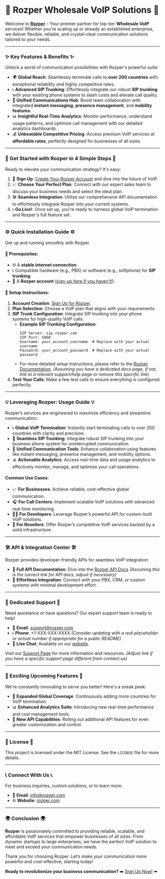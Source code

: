 # 🚀 Rozper Wholesale VoIP Solutions 🚀

Welcome to **[Rozper](https://www.rozper.com/)** – Your premier partner for top-tier **Wholesale VoIP** services! Whether you're scaling up or already an established enterprise, we deliver flexible, reliable, and crystal-clear communication solutions tailored to your needs.

---

### ✨ Key Features & Benefits ✨

Unlock a world of communication possibilities with Rozper's powerful suite:

-   🌍 **Global Reach**: Seamlessly terminate calls to **over 200 countries** with exceptional reliability and highly competitive rates.
-   📞 **Advanced SIP Trunking**: Effortlessly integrate our robust **SIP trunking** with your existing phone systems to slash costs and elevate call quality.
-   💬 **Unified Communications Hub**: Boost team collaboration with integrated **instant messaging**, **presence management**, and **mobility features**.
-   📊 **Insightful Real-Time Analytics**: Monitor performance, understand usage patterns, and optimize call management with our detailed analytics dashboards.
-   💰 **Unbeatable Competitive Pricing**: Access premium VoIP services at **affordable rates**, perfectly designed for businesses of all sizes.

---

### 🚀 Get Started with Rozper in 4 Simple Steps 🚀

Ready to elevate your communication strategy? It's easy:

1.  🔑 **Sign Up**: [Create Your Rozper Account](https://www.rozper.com/wholesale-voip) and dive into the future of VoIP.
2.  📈 **Choose Your Perfect Plan**: Connect with our expert sales team to discuss your business needs and select the ideal plan.
3.  🛠️ **Seamless Integration**: Utilize our comprehensive API documentation to effortlessly integrate Rozper into your current systems.
4.  📞 **Go Live!**: Once set up, you're ready to harness global VoIP termination and Rozper's full feature set.

---

### ⚙️ Quick Installation Guide ⚙️

Get up and running smoothly with Rozper.

#### 🔹 Prerequisites:
* 🌐 A **stable internet connection**.
* 📞 Compatible hardware (e.g., PBX) or software (e.g., softphone) for **SIP trunking**.
* 👤 A **Rozper account** ([sign-up here if you haven't!](https://www.rozper.com/wholesale-voip)).

#### 🔹 Setup Instructions:
1.  **Account Creation**: [Sign Up for Rozper](https://www.rozper.com/wholesale-voip).
2.  **Plan Selection**: Choose a VoIP plan that aligns with your requirements.
3.  **SIP Trunk Configuration**: Integrate SIP trunking into your phone systems for high-quality VoIP calls.
    * **Example SIP Trunking Configuration**:
        ```plaintext
        SIP Server: sip.rozper.com
        SIP Port: 5060
        Username: your_account_username  # Replace with your actual username
        Password: your_account_password  # Replace with your actual password
        ```
    * For more detailed setup instructions, please refer to the [Rozper Documentation](https://www.rozper.com/). *(Assuming you have a dedicated docs page, if not, link to a relevant support/help page or remove this specific link)*
4.  **Test Your Calls**: Make a few test calls to ensure everything is configured perfectly.

---

### 💡 Leveraging Rozper: Usage Guide 💡

Rozper’s services are engineered to maximize efficiency and streamline communication:

-   📞 **Global VoIP Termination**: Instantly start terminating calls to over 200 countries with clarity and precision.
-   📱 **Seamless SIP Trunking**: Integrate robust SIP trunking into your business phone system for uninterrupted communication.
-   📝 **Unified Communication Tools**: Enhance collaboration using features like instant messaging, presence management, and mobility options.
-   📊 **Actionable Analytics**: Access real-time data and usage analytics to effectively monitor, manage, and optimize your call operations.

#### Common Use Cases:
-   📈 **For Businesses**: Achieve reliable, cost-effective global communication.
-   🎧 **For Call Centers**: Implement scalable VoIP solutions with advanced real-time monitoring.
-   👨‍💻 **For Developers**: Leverage Rozper’s powerful API for custom-built VoIP solutions.
-   💼 **For Resellers**: Offer Rozper’s competitive VoIP services backed by a solid infrastructure.

---

### 🛠️ API & Integration Center 🛠️

Rozper provides developer-friendly APIs for seamless VoIP integration:

-   📜 **Full API Documentation**: Dive into the [Rozper API Docs](https://www.rozper.com/) *(Assuming this is the correct link for API docs, adjust if necessary)*
-   🔧 **Effortless Integration**: Connect with your PBX, CRM, or custom systems with minimal development effort.

---

### 🚨 Dedicated Support 🚨

Need assistance or have questions? Our expert support team is ready to help!

-   📧 **Email**: support@rozper.com
-   📞 **Phone**: +1-XXX-XXX-XXXX *(Consider updating with a real placeholder or actual number if appropriate for a public README)*
-   💬 **Live Chat**: Available on our [website](https://www.rozper.com/).

Visit our [Support Page](https://www.rozper.com/contact-us/) for more information and resources. *(Adjust link if you have a specific support page different from contact-us)*

---

### 🌟 Exciting Upcoming Features 🌟

We're constantly innovating to serve you better! Here's a sneak peek:

-   📡 **Expanded Global Coverage**: Continuously adding more countries for VoIP termination.
-   📊 **Enhanced Analytics Suite**: Introducing new real-time performance and cost management tools.
-   🧩 **New API Capabilities**: Rolling out additional API features for even greater customization and control.

---

### 📜 License 📜

This project is licensed under the MIT License. See the `LICENSE` file for more details.

---

### 📞 Connect With Us 📞

For business inquiries, custom solutions, or to learn more:

-   📧 **Email**: [info@rozper.com](mailto:info@rozper.com)
-   🌐 **Website**: [rozper.com](https://www.rozper.com/)

---

### 🌍 Conclusion 🌍

**Rozper** is passionately committed to providing reliable, scalable, and affordable VoIP services that empower businesses of all sizes. From dynamic startups to large enterprises, we have the perfect VoIP solution to meet and exceed your communication needs.

Thank you for choosing Rozper. Let’s make your communication more powerful and cost-effective, starting today!

**Ready to revolutionize your business communication?**
➡️ [Sign Up Now!](https://www.rozper.com/contact-us/) ⬅️
